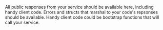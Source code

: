 All public responses from your service should be available here, including handy client code. Errors and structs that marshal to your code's repsonses should be available. Handy client code could be bootstrap functions that will call your service.